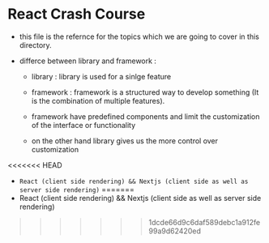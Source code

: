 # React Crash Course

- this file is the refernce for the topics which we are going to cover in this directory.

- differce between library and framework :
    - library : library is used for a sinlge feature
    - framework : framework is a structured way to develop something (It is the combination of multiple features).

    - framework have predefined components and limit the customization of the interface or functionality
    - on the other hand library gives us the more control over customization

<<<<<<< HEAD
- `React (client side rendering) && Nextjs (client side as well as server side rendering)`
=======
- React (client side rendering) && Nextjs (client side as well as server side rendering) 
>>>>>>> 1dcde66d9c6daf589debc1a912fe99a9d62420ed
